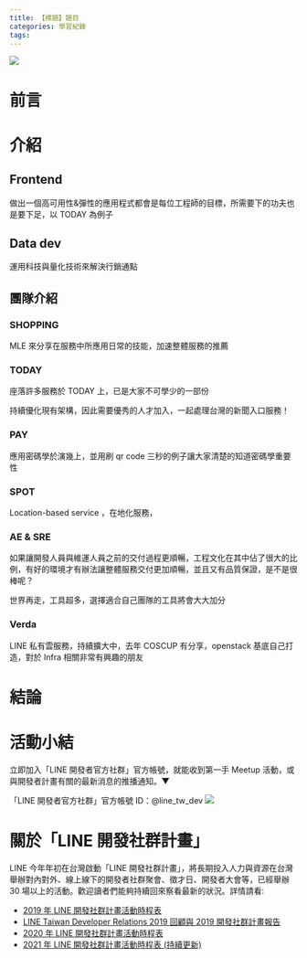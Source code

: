 ```yaml
---
title: 【標題】題目
categories: 學習紀錄
tags:
---
```


<style>
  section.compact {
    font-size: 150%  
  }
  img[alt~="center"] {
    display: block;
    margin: 0 auto;
  }
</style>

![](https://nijialin.com/images/2021/)

# 前言

<!-- more -->

# 介紹

## Frontend

做出一個高可用性&彈性的應用程式都會是每位工程師的目標，所需要下的功夫也是要下足，以 TODAY 為例子

## Data dev

運用科技與量化技術來解決行銷通點

## 團隊介紹

### SHOPPING

MLE 來分享在服務中所應用日常的技能，加速整體服務的推薦

### TODAY

座落許多服務於 TODAY 上，已是大家不可學少的一部份

持續優化現有架構，因此需要優秀的人才加入，一起處理台灣的新聞入口服務！

### PAY

應用密碼學於演幾上，並用刷 qr code 三秒的例子讓大家清楚的知道密碼學重要性

### SPOT

Location-based service ，在地化服務，

### AE & SRE

如果讓開發人員與維運人員之前的交付過程更順暢，工程文化在其中佔了很大的比例，有好的環境才有辦法讓整體服務交付更加順暢，並且又有品質保證，是不是很棒呢？

世界再走，工具超多，選擇適合自己團隊的工具將會大大加分

### Verda

LINE 私有雲服務，持續擴大中，去年 COSCUP 有分享，openstack 基底自己打造，對於 Infra 相關非常有興趣的朋友

# 結論

# 活動小結

立即加入「LINE 開發者官方社群」官方帳號，就能收到第一手 Meetup 活動，或與開發者計畫有關的最新消息的推播通知。▼

「LINE 開發者官方社群」官方帳號 ID：@line_tw_dev
![](https://www.evanlin.com/images/2020/line-tw-dev-qr.png)

# 關於「LINE 開發社群計畫」

LINE 今年年初在台灣啟動「LINE 開發社群計畫」，將長期投入人力與資源在台灣舉辦對內對外、線上線下的開發者社群聚會、徵才日、開發者大會等，已經舉辦 30 場以上的活動。歡迎讀者們能夠持續回來察看最新的狀況。詳情請看:

- [2019 年 LINE 開發社群計畫活動時程表](https://engineering.linecorp.com/zh-hant/blog/line-taiwan-developer-relations-2019-plan/)
- [LINE Taiwan Developer Relations 2019 回顧與 2019 開發社群計畫報告](https://engineering.linecorp.com/zh-hant/blog/line-taiwan-developer-relations-2019/)
- [2020 年 LINE 開發社群計畫活動時程表](https://engineering.linecorp.com/zh-hant/blog/2020-line-tw-devrel/)
- [2021 年 LINE 開發社群計畫活動時程表 (持續更新)](https://engineering.linecorp.com/zh-hant/blog/2021-line-tw-devrel/)
